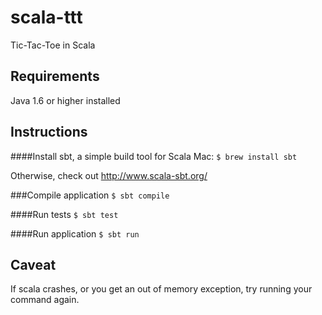 scala-ttt
=========

Tic-Tac-Toe in Scala

Requirements
------------
Java 1.6 or higher installed

Instructions
------------
####Install sbt, a simple build tool for Scala
Mac: `$ brew install sbt`

Otherwise, check out http://www.scala-sbt.org/

###Compile application
`$ sbt compile`

####Run tests
`$ sbt test`

####Run application
`$ sbt run`

Caveat
------
If scala crashes, or you get an out of memory exception, try running your command again.
